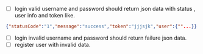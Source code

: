  - [ ] login valid username and password should return json data with status , user info and token like.
 ```json
 {"statusCode":"1","message":"success","token":"jjjsjk","user":{""...}}
 ```
 - [ ] login invalid username and password should return failure json data.
 - [ ] register user with invalid data.
